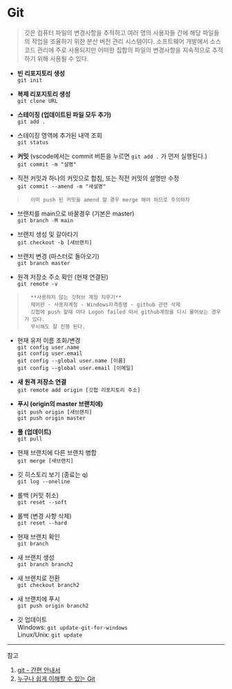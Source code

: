 # Git

> 깃은 컴퓨터 파일의 변경사항을 추적하고 여러 명의 사용자들 간에 해당 파일들의 작업을 조율하기 위한 분산 버전 관리 시스템이다. 소프트웨어 개발에서 소스 코드 관리에 주로 사용되지만 어떠한 집합의 파일의 변경사항을 지속적으로 추적하기 위해 사용될 수 있다.

- **빈 리포지토리 생성**  
  `git init`

- **복제 리포지토리 생성**  
  `git clone URL`

- **스테이징 (업데이트된 파일 모두 추가)**  
  `git add .`

- 스테이징 영역에 추가된 내역 조회  
  `git status`

- **커밋** (vscode에서는 commit 버튼을 누르면 `git add .` 가 먼저 실행된다.)  
  `git commit -m "설명"`

- 직전 커밋과 하나의 커밋으로 합침, 또는 직전 커밋의 설명만 수정  
  `git commit --amend -m "새설명"`

>       이미 push 된 커밋을 amend 할 경우 merge 해야 하므로 주의하자

- 브랜치를 main으로 바꿀경우 (기본은 master)  
  `git branch -M main`

- 브랜치 생성 및 갈아타기  
  `git checkout -b [새브랜치]`

- 브랜치 변경 (마스터로 돌아오기)  
  `git branch master`

- 원격 저장소 주소 확인 (현재 연결된)  
  `git remote -v`

>       **사용하지 않는 깃허브 계정 지우기**
>       제어판 - 사용자계정 - Windows자격증명 - github 관련 삭제
>       깃헙에 push 할때 마다 Logon failed 떠서 github계정을 다시 물어보는 경우가 있다.
>       무시해도 잘 진행 된다.

- 현재 유저 이름 조회/변경  
  `git config user.name`  
  `git config user.email`  
  `git config --global user.name [이름]`  
  `git config --global user.email [이메일]`

- **새 원격 저장소 연결**  
  `git remote add origin [깃헙 리포지토리 주소]`

- **푸시 (origin의 master 브랜치에)**  
  `git push origin [새브랜치]`  
  `git push origin master`

- **풀 (업데이트)**  
  `git pull`

- 현재 브랜치에 다른 브랜치 병합  
  `git merge [새브랜치]`

- 깃 히스토리 보기 (종료는 q)  
  `git log --oneline`

- 롤백 (커밋 취소)  
  `git reset --soft`

- 롤백 (변경 사항 삭제)  
  `git reset --hard`

- 현재 브랜치 확인  
  `git branch`

- 새 브랜치 생성  
  `git branch branch2`

- 새 브랜치로 전환  
  `git checkout branch2`

- 새 브랜치에 푸시  
  `git push origin branch2`

- 깃 업데이트  
  Windows: `git update-git-for-windows`  
  Linux/Unix: `git update`

<!-- > vscode에서 깃허브에 push할 때 마다 크래덴셜을 물어보는 경우
> Window: `git config --global credential.helper wincred --global`
> Linux: `git config --global credential.helper store --global` -->

---

참고

1. [git - 간편 안내서](https://rogerdudler.github.io/git-guide/index.ko.html)
1. [누구나 쉽게 이해할 수 있는 Git](https://backlog.com/git-tutorial/kr/)

